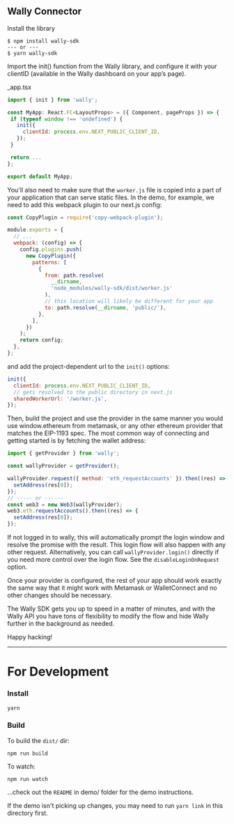 ## Wally Connector

Install the library

```
$ npm install wally-sdk
--- or ---
$ yarn wally-sdk
```

Import the init() function from the Wally library, and configure it with your clientID (available in the Wally dashboard on your app’s page).

\_app.tsx

```js
import { init } from 'wally';

const MyApp: React.FC<LayoutProps> = ({ Component, pageProps }) => {
 if (typeof window !== 'undefined') {
   init({
     clientId: process.env.NEXT_PUBLIC_CLIENT_ID,
   });
 }

 return ...
};

export default MyApp;
```


You'll also need to make sure that the `worker.js` file is copied into a part of your application that can serve static files. In the demo, for example, we need to add this webpack plugin to our next.js config:

```js
const CopyPlugin = require('copy-webpack-plugin');

module.exports = {
  // ...
  webpack: (config) => {
    config.plugins.push(
      new CopyPlugin({
        patterns: [
          {
            from: path.resolve(
              __dirname,
              'node_modules/wally-sdk/dist/worker.js'
            ),
            // this location will likely be different for your app
            to: path.resolve(__dirname, 'public/'),
          },
        ],
      })
    );
    return config;
  },
};
```

and add the project-dependent url to the `init()` options:

```js
init({
  clientId: process.env.NEXT_PUBLIC_CLIENT_ID,
  // gets resolved to the public directory in next.js
  sharedWorkerUrl: '/worker.js',
});
```

Then, build the project and use the provider in the same manner you would use window.ethereum from metamask, or any other ethereum provider that matches the EIP-1193 spec. The most common way of connecting and getting started is by fetching the wallet address:

```js
import { getProvider } from 'wally';

const wallyProvider = getProvider();

wallyProvider.request({ method: 'eth_requestAccounts' }).then((res) => {
  setAddress(res[0]);
});
// ----- or ------
const web3 = new Web3(wallyProvider);
web3.eth.requestAccounts().then((res) => {
  setAddress(res[0]);
});
```

If not logged in to wally, this will automatically prompt the login window and resolve the promise with the result. This login flow will also happen with any other request. Alternatively, you can call `wallyProvider.login()` directly if you need more control over the login flow. See the `disableLoginOnRequest` option.

Once your provider is configured, the rest of your app should work exactly the same way that it might work with Metamask or WalletConnect and no other changes should be necessary.

The Wally SDK gets you up to speed in a matter of minutes, and with the Wally API you have tons of flexibility to modify the flow and hide Wally further in the background as needed.

Happy hacking!

---

# For Development

### Install

`yarn`

### Build

To build the `dist/` dir:

`npm run build`

To watch:

`npm run watch`

...check out the `README` in demo/ folder for the demo instructions.

If the demo isn't picking up changes, you may need to run `yarn link` in this directory first.
